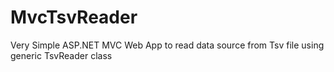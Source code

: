 MvcTsvReader
============

Very Simple ASP.NET MVC Web App to read data source from Tsv file using generic TsvReader class
